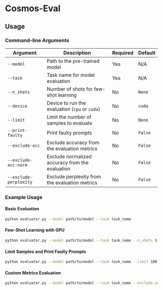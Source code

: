 # Cosmos-Eval

## Usage

### Command-line Arguments

| Argument              | Description                                         | Required | Default   |
|-----------------------|-----------------------------------------------------|----------|-----------|
| `--model`             | Path to the pre-trained model                       | Yes      | N/A       |
| `--task`              | Task name for model evaluation                      | Yes      | N/A       |
| `--n_shots`           | Number of shots for few-shot learning               | No       | `None`    |
| `--device`            | Device to run the evaluation (`cpu` or `cuda`)      | No       | `cuda`     |
| `--limit`             | Limit the number of samples to evaluate             | No       | `None`    |
| `--print-faulty`      | Print faulty prompts                                | No       | `False`   |
| `--exclude-acc`       | Exclude accuracy from the evaluation metrics        | No       | `False`   |
| `--exclude-acc-norm`  | Exclude normalized accuracy from the evaluation     | No       | `False`   |
| `--exclude-perplexity`| Exclude perplexity from the evaluation metrics      | No       | `False`   |

### Example Usage

#### Basic Evaluation
```bash
python evaluator.py --model path/to/model --task task_name
```

#### Few-Shot Learning with GPU
```bash
python evaluator.py --model path/to/model --task task_name --n_shots 5 --device cuda
```

#### Limit Samples and Print Faulty Prompts
```bash
python evaluator.py --model path/to/model --task task_name --limit 100 --print-faulty
```

#### Custom Metrics Evaluation
```bash
python evaluator.py --model path/to/model --task task_name --exclude-acc --exclude-perplexity
```
